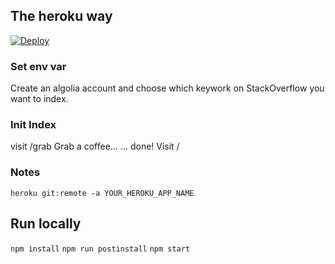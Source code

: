 ## The heroku way

[![Deploy](https://www.herokucdn.com/deploy/button.svg)](https://heroku.com/deploy)

### Set env var

Create an algolia account and choose which keywork on StackOverflow you want to index.

### Init Index

visit /grab
Grab a coffee...
... done!
Visit /

### Notes
```heroku git:remote -a YOUR_HEROKU_APP_NAME```

## Run locally

```npm install```
```npm run postinstall```
```npm start```
